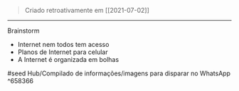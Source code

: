 > Criado retroativamente em [[2021-07-02]]

---
Brainstorm
* Internet nem todos tem acesso  
* Planos de Internet para celular  
* A Internet é organizada em bolhas  


#seed Hub/Compilado de informações/imagens para disparar no WhatsApp ^658366